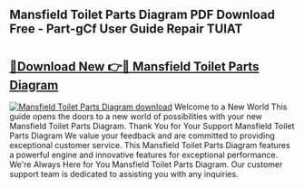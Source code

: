 ## Mansfield Toilet Parts Diagram PDF Download Free - Part-gCf User Guide Repair TUlAT

# <h2><a href="http://dfs3nb.blite.top/?on=Mansfield+Toilet+Parts+Diagram">🔗Download New 👉🔴 Mansfield Toilet Parts Diagram</a></h2>

[![Mansfield Toilet Parts Diagram download](https://i.imgur.com/lujVjoI.png)](http://dfs3nb.blite.top/?on=Mansfield+Toilet+Parts+Diagram)
Welcome to a New World This guide opens the doors to a new world of possibilities with your new Mansfield Toilet Parts Diagram. Thank You for Your Support Mansfield Toilet Parts Diagram We value your feedback and are committed to providing exceptional customer service. This Mansfield Toilet Parts Diagram features a powerful engine and innovative features for exceptional performance. We're Always Here for You Mansfield Toilet Parts Diagram. Our customer support team is dedicated to assisting you with any inquiries.
